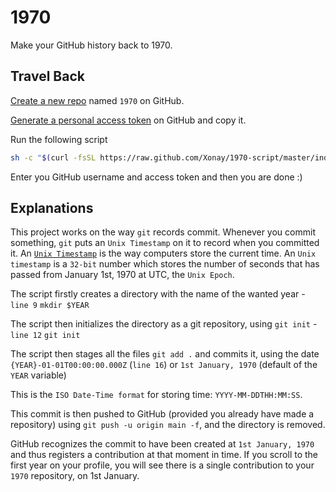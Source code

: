 # 1970

Make your GitHub history back to 1970.

## Travel Back

[Create a new repo](https://github.com/new) named `1970` on GitHub.

[Generate a personal access token](https://github.com/settings/tokens/new) on GitHub and copy it.

Run the following script

```bash
sh -c "$(curl -fsSL https://raw.github.com/Xonay/1970-script/master/index.sh)"
```

Enter you GitHub username and access token and then you are done :)

## Explanations

This project works on the way `git` records commit. Whenever you commit something, `git` puts an `Unix Timestamp` on it to record when you committed it. An [`Unix Timestamp`](https://www.unixtimestamp.com/) is the way computers store the current time. An `Unix timestamp` is a `32-bit` number which stores the number of seconds that has passed from January 1st, 1970 at UTC, the `Unix Epoch`.

The script firstly creates a directory with the name of the wanted year - `line 9` `mkdir $YEAR`

The script then initializes the directory as a git repository, using `git init` - `line 12` `git init`

The script then stages all the files `git add .` and commits it, using the date `{YEAR}-01-01T00:00:00.000Z` (`line 16`) or `1st January, 1970` (default of the `YEAR` variable)

This is the `ISO Date-Time format` for storing time: `YYYY-MM-DDTHH:MM:SS`.

This commit is then pushed to GitHub (provided you already have made a repository) using `git push -u origin main -f`, and the directory is removed.

GitHub recognizes the commit to have been created at `1st January, 1970` and thus registers a contribution at that moment in time. If you scroll to the first year on your profile, you will see there is a single contribution to your `1970` repository, on 1st January.
